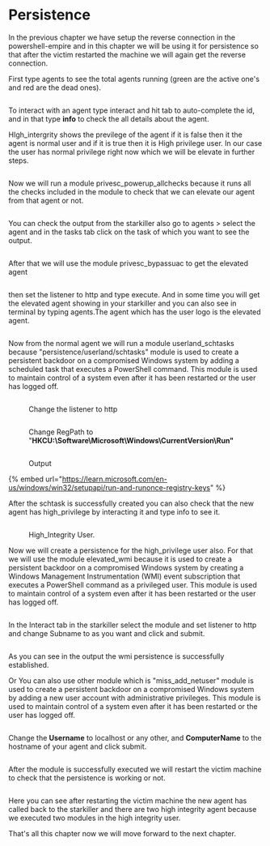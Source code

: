 # Persistence

In the previous chapter we have setup the reverse connection in the powershell-empire and in this chapter we will be using it for persistence so that after the victim restarted the machine we will again get the reverse connection.

First type agents to see the total agents running (green are the active one's and red are the dead ones).

<figure><img src=".gitbook/assets/1 (1) (1).png" alt=""><figcaption></figcaption></figure>

To interact with an agent type interact and hit tab to auto-complete the id, and in that type **info** to check the all details about the agent.

HIgh\_intergrity shows the previlege of the agent if it is false then it the agent is normal user and if it is true then it is High privilege user. In our case the user has normal privilege right now which we will be elevate in further steps.

<figure><img src=".gitbook/assets/2 (1) (1) (1).png" alt=""><figcaption></figcaption></figure>

Now we will run a module privesc\_powerup\_allchecks because it runs all the checks included in the module to check that we can elevate our agent from that agent or not.

<figure><img src=".gitbook/assets/4 (1) (1).png" alt=""><figcaption></figcaption></figure>

You can check the output from the starkiller also go to agents > select the agent and in the tasks tab click on the task of which you want to see the output.

<figure><img src=".gitbook/assets/5 (1) (1).png" alt=""><figcaption></figcaption></figure>

After that we will use the module privesc\_bypassuac to get the elevated agent

<figure><img src=".gitbook/assets/6 (1).png" alt=""><figcaption></figcaption></figure>

then set the listener to http and type execute. And in some time you will get the elevated agent showing in your starkiller and you can also see in terminal by typing agents.The agent which has the user logo is the elevated agent.

<figure><img src=".gitbook/assets/7 (1).png" alt=""><figcaption></figcaption></figure>

Now from the normal agent we will run a module userland\_schtasks because "persistence/userland/schtasks" module is used to create a persistent backdoor on a compromised Windows system by adding a scheduled task that executes a PowerShell command. This module is used to maintain control of a system even after it has been restarted or the user has logged off.

<figure><img src=".gitbook/assets/9-1.png" alt=""><figcaption><p>Change the listener to http</p></figcaption></figure>

<figure><img src=".gitbook/assets/9-2.png" alt=""><figcaption><p>Change RegPath to "<strong>HKCU:\Software\Microsoft\Windows\CurrentVersion\Run"</strong></p></figcaption></figure>

<figure><img src=".gitbook/assets/9-3.png" alt=""><figcaption><p>Output </p></figcaption></figure>

{% embed url="https://learn.microsoft.com/en-us/windows/win32/setupapi/run-and-runonce-registry-keys" %}

After the schtask is successfully created you can also check that the new agent has high\_privilege by interacting it and type info to see it.

<figure><img src=".gitbook/assets/10.png" alt=""><figcaption><p>High_Integrity User.</p></figcaption></figure>

Now we will create a persistence for the high\_privilege user also. For that we will use the module elevated\_wmi because it is used to create a persistent backdoor on a compromised Windows system by creating a Windows Management Instrumentation (WMI) event subscription that executes a PowerShell command as a privileged user. This module is used to maintain control of a system even after it has been restarted or the user has logged off.

<figure><img src=".gitbook/assets/11.png" alt=""><figcaption></figcaption></figure>

In the Interact tab in the starkiller select the module and set listener to http and change Subname to as you want and click and submit.

<figure><img src=".gitbook/assets/11-1.png" alt=""><figcaption></figcaption></figure>

As you can see in the output the wmi persistence is successfully established.

Or You can also use other module which is "miss\_add\_netuser" module is used to create a persistent backdoor on a compromised Windows system by adding a new user account with administrative privileges. This module is used to maintain control of a system even after it has been restarted or the user has logged off.

<figure><img src=".gitbook/assets/13.png" alt=""><figcaption></figcaption></figure>

Change the **Username** to localhost or any other, and **ComputerName** to the hostname of your agent and click submit.

<figure><img src=".gitbook/assets/13-1.png" alt=""><figcaption></figcaption></figure>

After the module is successfully executed we will restart the victim machine to check that the persistence is working or not.

<figure><img src=".gitbook/assets/14 -final.png" alt=""><figcaption></figcaption></figure>

Here you can see after restarting the victim machine the new agent has called back to the starkiller and there are two high integrity agent because we executed two modules in the high integrity user.

That's all this chapter now we will move forward to the next chapter.

